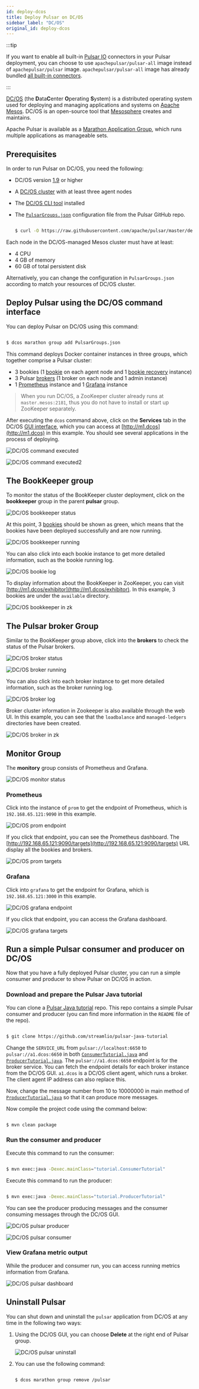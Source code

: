 ```yaml
---
id: deploy-dcos
title: Deploy Pulsar on DC/OS
sidebar_label: "DC/OS"
original_id: deploy-dcos
---
```


:::tip

If you want to enable all built-in [Pulsar IO](io-overview.md) connectors in your Pulsar deployment, you can choose to use `apachepulsar/pulsar-all` image instead of
`apachepulsar/pulsar` image. `apachepulsar/pulsar-all` image has already bundled [all built-in connectors](io-overview.md#working-with-connectors).

:::

[DC/OS](https://dcos.io/) (the <strong>D</strong>ata<strong>C</strong>enter <strong>O</strong>perating <strong>S</strong>ystem) is a distributed operating system used for deploying and managing applications and systems on [Apache Mesos](http://mesos.apache.org/). DC/OS is an open-source tool that [Mesosphere](https://mesosphere.com/) creates and maintains.

Apache Pulsar is available as a [Marathon Application Group](https://mesosphere.github.io/marathon/docs/application-groups.html), which runs multiple applications as manageable sets.

## Prerequisites

In order to run Pulsar on DC/OS, you need the following:

* DC/OS version [1.9](https://docs.mesosphere.com/1.9/) or higher
* A [DC/OS cluster](https://docs.mesosphere.com/1.9/installing/) with at least three agent nodes
* The [DC/OS CLI tool](https://docs.mesosphere.com/1.9/cli/install/) installed
* The [`PulsarGroups.json`](https://github.com/apache/pulsar/blob/master/deployment/dcos/PulsarGroups.json) configuration file from the Pulsar GitHub repo.

  ```bash
  
  $ curl -O https://raw.githubusercontent.com/apache/pulsar/master/deployment/dcos/PulsarGroups.json
  
  ```

Each node in the DC/OS-managed Mesos cluster must have at least:

* 4 CPU
* 4 GB of memory
* 60 GB of total persistent disk

Alternatively, you can change the configuration in `PulsarGroups.json` according to match your resources of DC/OS cluster.

## Deploy Pulsar using the DC/OS command interface

You can deploy Pulsar on DC/OS using this command:

```bash

$ dcos marathon group add PulsarGroups.json

```

This command deploys Docker container instances in three groups, which together comprise a Pulsar cluster:

* 3 bookies (1 [bookie](reference-terminology.md#bookie) on each agent node and 1 [bookie recovery](http://bookkeeper.apache.org/docs/latest/admin/autorecovery/) instance)
* 3 Pulsar [brokers](reference-terminology.md#broker) (1 broker on each node and 1 admin instance)
* 1 [Prometheus](http://prometheus.io/) instance and 1 [Grafana](https://grafana.com/) instance


> When you run DC/OS, a ZooKeeper cluster already runs at `master.mesos:2181`, thus you do not have to install or start up ZooKeeper separately.

After executing the `dcos` command above, click on the **Services** tab in the DC/OS [GUI interface](https://docs.mesosphere.com/latest/gui/), which you can access at [http://m1.dcos](http://m1.dcos) in this example. You should see several applications in the process of deploying.

![DC/OS command executed](/assets/dcos_command_execute.png)

![DC/OS command executed2](/assets/dcos_command_execute2.png)

## The BookKeeper group

To monitor the status of the BookKeeper cluster deployment, click on the **bookkeeper** group in the parent **pulsar** group.

![DC/OS bookkeeper status](/assets/dcos_bookkeeper_status.png)

At this point, 3 [bookies](reference-terminology.md#bookie) should be shown as green, which means that the bookies have been deployed successfully and are now running.
 
![DC/OS bookkeeper running](/assets/dcos_bookkeeper_run.png)
 
You can also click into each bookie instance to get more detailed information, such as the bookie running log.

![DC/OS bookie log](/assets/dcos_bookie_log.png)

To display information about the BookKeeper in ZooKeeper, you can visit [http://m1.dcos/exhibitor](http://m1.dcos/exhibitor). In this example, 3 bookies are under the `available` directory.

![DC/OS bookkeeper in zk](/assets/dcos_bookkeeper_in_zookeeper.png)

## The Pulsar broker Group

Similar to the BookKeeper group above, click into the **brokers** to check the status of the Pulsar brokers.

![DC/OS broker status](/assets/dcos_broker_status.png)

![DC/OS broker running](/assets/dcos_broker_run.png)

You can also click into each broker instance to get more detailed information, such as the broker running log.

![DC/OS broker log](/assets/dcos_broker_log.png)

Broker cluster information in Zookeeper is also available through the web UI. In this example, you can see that the `loadbalance` and `managed-ledgers` directories have been created.

![DC/OS broker in zk](/assets/dcos_broker_in_zookeeper.png)

## Monitor Group

The **monitory** group consists of Prometheus and Grafana.

![DC/OS monitor status](/assets/dcos_monitor_status.png)

### Prometheus

Click into the instance of `prom` to get the endpoint of Prometheus, which is `192.168.65.121:9090` in this example.

![DC/OS prom endpoint](/assets/dcos_prom_endpoint.png)

If you click that endpoint, you can see the Prometheus dashboard. The [http://192.168.65.121:9090/targets](http://192.168.65.121:9090/targets) URL display all the bookies and brokers.

![DC/OS prom targets](/assets/dcos_prom_targets.png)

### Grafana

Click into `grafana` to get the endpoint for Grafana, which is `192.168.65.121:3000` in this example.
 
![DC/OS grafana endpoint](/assets/dcos_grafana_endpoint.png)

If you click that endpoint, you can access the Grafana dashboard.

![DC/OS grafana targets](/assets/dcos_grafana_dashboard.png)

## Run a simple Pulsar consumer and producer on DC/OS

Now that you have a fully deployed Pulsar cluster, you can run a simple consumer and producer to show Pulsar on DC/OS in action.

### Download and prepare the Pulsar Java tutorial

You can clone a [Pulsar Java tutorial](https://github.com/streamlio/pulsar-java-tutorial) repo. This repo contains a simple Pulsar consumer and producer (you can find more information in the `README` file of the repo).

```bash

$ git clone https://github.com/streamlio/pulsar-java-tutorial

```

Change the `SERVICE_URL` from `pulsar://localhost:6650` to `pulsar://a1.dcos:6650` in both [`ConsumerTutorial.java`](https://github.com/streamlio/pulsar-java-tutorial/blob/master/src/main/java/tutorial/ConsumerTutorial.java) and [`ProducerTutorial.java`](https://github.com/streamlio/pulsar-java-tutorial/blob/master/src/main/java/tutorial/ProducerTutorial.java).
The `pulsar://a1.dcos:6650` endpoint is for the broker service. You can fetch the endpoint details for each broker instance from the DC/OS GUI. `a1.dcos` is a DC/OS client agent, which runs a broker. The client agent IP address can also replace this.

Now, change the message number from 10 to 10000000 in main method of [`ProducerTutorial.java`](https://github.com/streamlio/pulsar-java-tutorial/blob/master/src/main/java/tutorial/ProducerTutorial.java) so that it can produce more messages.

Now compile the project code using the command below:

```bash

$ mvn clean package

```

### Run the consumer and producer

Execute this command to run the consumer:

```bash

$ mvn exec:java -Dexec.mainClass="tutorial.ConsumerTutorial"

```

Execute this command to run the producer:

```bash

$ mvn exec:java -Dexec.mainClass="tutorial.ProducerTutorial"

```

You can see the producer producing messages and the consumer consuming messages through the DC/OS GUI.

![DC/OS pulsar producer](/assets/dcos_producer.png)

![DC/OS pulsar consumer](/assets/dcos_consumer.png)

### View Grafana metric output

While the producer and consumer run, you can access running metrics information from Grafana.

![DC/OS pulsar dashboard](/assets/dcos_metrics.png)


## Uninstall Pulsar

You can shut down and uninstall the `pulsar` application from DC/OS at any time in the following two ways:

1. Using the DC/OS GUI, you can choose **Delete** at the right end of Pulsar group.

   ![DC/OS pulsar uninstall](/assets/dcos_uninstall.png)

2. You can use the following command:

   ```bash
   
   $ dcos marathon group remove /pulsar
   
   ```

